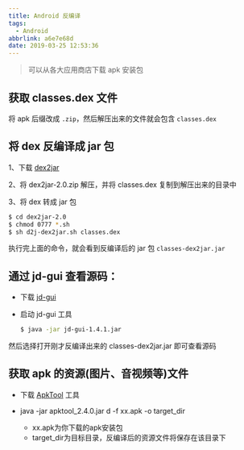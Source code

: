 ```yaml
---
title: Android 反编译
tags:
  - Android
abbrlink: a6e7e68d
date: 2019-03-25 12:53:36
---
```


> 可以从各大应用商店下载 apk 安装包

## 获取 classes.dex 文件

将 apk 后缀改成 `.zip`，然后解压出来的文件就会包含 `classes.dex`


## 将 dex 反编译成 jar 包

1、下载 [dex2jar](https://sourceforge.net/projects/dex2jar/)

2、将 dex2jar-2.0.zip 解压，并将 classes.dex 复制到解压出来的目录中

3、将 dex 转成 jar 包
```bash
$ cd dex2jar-2.0
$ chmod 0777 *.sh
$ sh d2j-dex2jar.sh classes.dex
```

执行完上面的命令，就会看到反编译后的 jar 包 `classes-dex2jar.jar`


## 通过 jd-gui 查看源码：

- 下载 [jd-gui](http://jd.benow.ca)

- 启动 jd-gui 工具
	```bash
	$ java -jar jd-gui-1.4.1.jar
	```

然后选择打开刚才反编译出来的 classes-dex2jar.jar 即可查看源码


## 获取 apk 的资源(图片、音视频等)文件

- 下载 [ApkTool](https://www.softpedia.com/get/Programming/Debuggers-Decompilers-Dissasemblers/ApkTool.shtml) 工具

- java -jar apktool_2.4.0.jar d -f xx.apk -o target_dir
	- xx.apk为你下载的apk安装包
	- target_dir为目标目录，反编译后的资源文件将保存在该目录下
